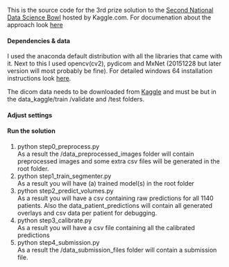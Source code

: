 This is the source code for the 3rd prize solution to the [Second National Data Science Bowl](https://www.kaggle.com/c/second-annual-data-science-bowl) hosted by Kaggle.com. For documenation about the approach look [here](http://juliandewit.github.io/kaggle-ndsb/)

#### Dependencies & data
I used the anaconda default distribution with all the libraries that came with it.
Next to this I used opencv(cv2), pydicom and MxNet (20151228 but later version will most probably be fine).
For detailed windows 64 installation instructions look [here]().

The dicom data needs to be downloaded from [Kaggle](https://www.kaggle.com/c/second-annual-data-science-bowl/data) and must be but in the data_kaggle/train /validate and /test folders.

#### Adjust settings


#### Run the solution 
1. python step0_preprocess.py<br> As a result the /data_preprocessed_images folder will contain preprocessed images and some extra csv files will be generated in the root folder.
2. python step1_train_segmenter.py<br>As a result you will have (a) trained model(s) in the root folder
3. python step2_predict_volumes.py<br>As a result you will have a csv containing raw predictions for all 1140 patients. Also the data_patient_predictions will contain all generated overlays and csv data per patient for debugging.
4. python step3_calibrate.py<br>As a result you will have a csv file containing all the calibrated predictions
5. python step4_submission.py<br>As a result the /data_submission_files folder will contain a submission file.
 




